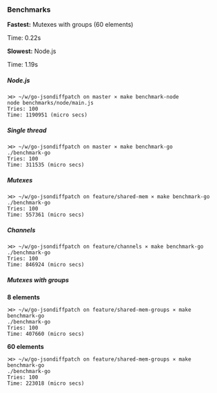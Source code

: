### Benchmarks

**Fastest:** Mutexes with groups (60 elements)

Time: 0.22s

**Slowest:** Node.js

Time: 1.19s

##### Node.js

```
⋊> ~/w/go-jsondiffpatch on master ⨯ make benchmark-node
node benchmarks/node/main.js
Tries: 100
Time: 1190951 (micro secs)
```

##### Single thread

```
⋊> ~/w/go-jsondiffpatch on master ⨯ make benchmark-go
./benchmark-go
Tries: 100
Time: 311535 (micro secs)
```

##### Mutexes

```
⋊> ~/w/go-jsondiffpatch on feature/shared-mem ⨯ make benchmark-go
./benchmark-go
Tries: 100
Time: 557361 (micro secs)
```

##### Channels

```
⋊> ~/w/go-jsondiffpatch on feature/channels ⨯ make benchmark-go
./benchmark-go
Tries: 100
Time: 846924 (micro secs)
```

##### Mutexes with groups

**8 elements**

```
⋊> ~/w/go-jsondiffpatch on feature/shared-mem-groups ⨯ make benchmark-go
./benchmark-go
Tries: 100
Time: 407660 (micro secs)
```

**60 elements**

```
⋊> ~/w/go-jsondiffpatch on feature/shared-mem-groups ⨯ make benchmark-go
./benchmark-go
Tries: 100
Time: 223018 (micro secs)
```
